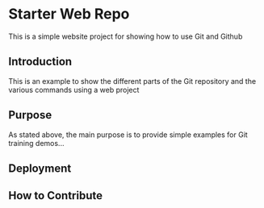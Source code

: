 # Starter Web Repo

This is a simple website project for showing how to use Git and Github

## Introduction

This is an example to show the different parts of the Git repository and the various commands using a web project

## Purpose

As stated above, the main purpose is to provide simple examples for Git training demos...

## Deployment

## How to Contribute
